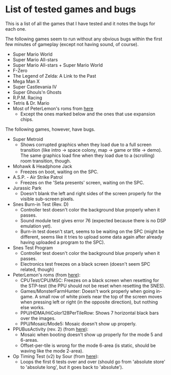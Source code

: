# List of tested games and bugs
This is a list of all the games that I have tested and it notes the bugs for each one.

The following games seem to run without any obvious bugs within the first few minutes of gameplay (except not having sound, of course).

- Super Mario World
- Super Mario All-stars
- Super Mario All-stars + Super Mario World
- F-Zero
- The Legend of Zelda: A Link to the Past
- Mega Man X
- Super Castlevania IV
- Super Ghouls'n Ghosts
- R.P.M. Racing
- Tetris & Dr. Mario
- Most of PeterLemon's roms from [here](https://github.com/PeterLemon/SNES)
  - Except the ones marked below and the ones that use expansion chips.

The following games, however, have bugs.

- Super Metroid
  - Shows corrupted graphics when they load due to a full screen transition (like intro -> space colony, map -> game or title -> demo). The same graphics load fine when they load due to a (scrolling) room transition, though.
- Mohawk & Headphone Jack
  - Freezes on boot, waiting on the SPC.
- A.S.P. - Air Strike Patrol
  - Freezes on the 'Seta presents' screen, waiting on the SPC.
- Jurassic Park
  - Doesn't blank the left and right sides of the screen properly for the visible sub-screen pixels.
- Snes Burn-in Test (Rev. D)
  - Controller test doesn't color the background blue properly when it passes.
  - Sound module test gives error 76 (expected because there is no DSP emulation yet).
  - Burn-in test doesn't start, seems to be waiting on the SPC (might be different, seems like it tries to upload some data again after already having uploaded a program to the SPC).
- Snes Test Program
  - Controller test doesn't color the background blue properly when it passes.
  - Electronics test freezes on a black screen (doesn't seem SPC related, though)
- PeterLemon's roms (from [here](https://github.com/PeterLemon/SNES)):
  - CPUTest/CPU/MSC: Freezes on a black screen when resetting for the STP-test (the PPU should not be reset when resetting the SNES).
  - Games/MonsterFarmHunter: Doesn't work properly when going in-game. A small row of white pixels near the top of the screen moves when pressing left or right (in the opposite direction), but nothing else works.
  - PPU/HDMA/HiColor128PerTileRow: Shows 7 horizontal black bars over the images.
  - PPU/Mosaic/Mode5: Mosaic doesn't show up properly.
- PPUBusActivity (rev. 2) (from [here](https://forums.nesdev.com/viewtopic.php?t=14467)):
  - Mosaic when booting doesn't show up properly for the mode 5 and 6-areas.
  - Offset-per-tile is wrong for the mode 6-area (is static, should be waving like the mode 2-area).
- Op Timing Test (v2) by Sour (from [here](https://forums.nesdev.com/viewtopic.php?f=12&t=18658&start=105)):
  - Loops the first 6 tests over and over (should go from 'absolute store' to 'absolute long', but it goes back to 'absolute').
